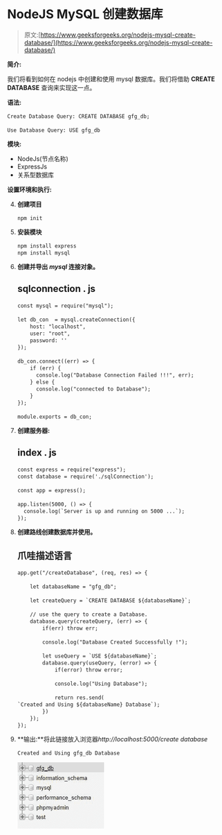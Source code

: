 # NodeJS MySQL 创建数据库

> 原文:[https://www.geeksforgeeks.org/nodejs-mysql-create-database/](https://www.geeksforgeeks.org/nodejs-mysql-create-database/)

**简介:**

我们将看到如何在 nodejs 中创建和使用 mysql 数据库。我们将借助 **CREATE DATABASE** 查询来实现这一点。

**语法:**

```
Create Database Query: CREATE DATABASE gfg_db;

Use Database Query: USE gfg_db
```

**模块:**

*   NodeJs(节点名称)
*   ExpressJs
*   关系型数据库

**设置环境和执行:**

4.  **创建项目**

    ```
    npm init
    ```

5.  **安装模块**

    ```
    npm install express
    npm install mysql
    ```

6.  **创建并导出 *mysql* 连接对象。**

    ## sqlconnection . js

    ```
    const mysql = require("mysql");

    let db_con  = mysql.createConnection({
        host: "localhost",
        user: "root",
        password: ''
    });

    db_con.connect((err) => {
        if (err) {
          console.log("Database Connection Failed !!!", err);
        } else {
          console.log("connected to Database");
        }
    });

    module.exports = db_con;
    ```

7.  **创建服务器:**

    ## index . js

    ```
    const express = require("express");
    const database = require('./sqlConnection');

    const app = express();

    app.listen(5000, () => {
      console.log(`Server is up and running on 5000 ...`);
    });
    ```

8.  **创建路线创建数据库并使用。**

    ## 爪哇描述语言

    ```
    app.get("/createDatabase", (req, res) => {

        let databaseName = "gfg_db";

        let createQuery = `CREATE DATABASE ${databaseName}`;

        // use the query to create a Database.
        database.query(createQuery, (err) => {
            if(err) throw err;

            console.log("Database Created Successfully !");

            let useQuery = `USE ${databaseName}`;
            database.query(useQuery, (error) => {
                if(error) throw error;

                console.log("Using Database");

                return res.send(
    `Created and Using ${databaseName} Database`);
            })
        });
    });
    ```

9.  **输出:**将此链接放入浏览器*http://localhost:5000/create database*

    ```
    Created and Using gfg_db Database
    ```

    ![](img/951f41cf23e6384159596b1788d055b8.png)